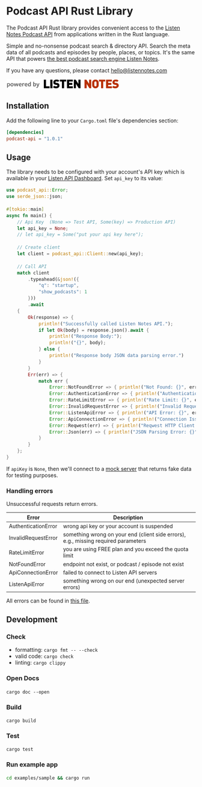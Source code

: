 # Podcast API Rust Library

The Podcast API Rust library provides convenient access to the [Listen Notes Podcast API](https://www.listennotes.com/api/) from
applications written in the Rust language.

Simple and no-nonsense podcast search & directory API. Search the meta data of all podcasts and episodes by people, places, or topics. It's the same API that powers [the best podcast search engine Listen Notes](https://www.listennotes.com/).

If you have any questions, please contact [hello@listennotes.com](hello@listennotes.com?subject=Questions+about+the+Rust+SDK+of+Listen+API)

<a href="https://www.listennotes.com/api/"><img src="https://raw.githubusercontent.com/ListenNotes/ListenApiDemo/master/web/src/powered_by_listennotes.png" width="300" /></a>

## Installation

Add the following line to your `Cargo.toml` file's dependencies section:

```toml
[dependencies]
podcast-api = "1.0.1"
```

## Usage

The library needs to be configured with your account's API key which is
available in your [Listen API Dashboard](https://www.listennotes.com/api/dashboard/#apps). Set `api_key` to its
value:

```rust
use podcast_api::Error;
use serde_json::json;

#[tokio::main]
async fn main() {
    // Api Key  (None => Test API, Some(key) => Production API)
    let api_key = None;
    // let api_key = Some("put your api key here");    

    // Create client
    let client = podcast_api::Client::new(api_key);

    // Call API
    match client
        .typeahead(&json!({
            "q": "startup",
            "show_podcasts": 1
        }))
        .await
    {
        Ok(response) => {
            println!("Successfully called Listen Notes API.");
            if let Ok(body) = response.json().await {
                println!("Response Body:");
                println!("{}", body);
            } else {
                println!("Response body JSON data parsing error.")
            }
        }
        Err(err) => {
            match err {
                Error::NotFoundError => { println!("Not Found: {}", err); }
                Error::AuthenticationError => { println!("Authentication Issue: {}", err); }
                Error::RateLimitError => { println!("Rate Limit: {}", err); }
                Error::InvalidRequestError => { println!("Invalid Request: {}", err); }
                Error::ListenApiError => { println!("API Error: {}", err); }
                Error::ApiConnectionError => { println!("Connection Issue: {}", err); }
                Error::Reqwest(err) => { println!("Reqwest HTTP Client Error: {}", err); }
                Error::Json(err) => { println!("JSON Parsing Error: {}", err); }
            }
        }
    };
}
```

If `apiKey` is `None`, then we'll connect to a [mock server](https://www.listennotes.com/api/tutorials/#faq0) that returns fake data for testing purposes.


### Handling errors

Unsuccessful requests return errors.

| Error  | Description |
| ------------- | ------------- |
|  AuthenticationError | wrong api key or your account is suspended  |
| InvalidRequestError  | something wrong on your end (client side errors), e.g., missing required parameters  |
| RateLimitError  | you are using FREE plan and you exceed the quota limit  |
| NotFoundError  | endpoint not exist, or podcast / episode not exist  |
| ApiConnectionError | failed to connect to Listen API servers | 
| ListenApiError  | something wrong on our end (unexpected server errors)  |

All errors can be found in [this file](https://github.com/ListenNotes/podcast-api-rust/blob/main/src/error.rs).


## Development

### Check
 - formatting: `cargo fmt -- --check`  
 - valid code: `cargo check`  
 - linting: `cargo clippy`  

### Open Docs
`cargo doc --open`

### Build
`cargo build`  

### Test
`cargo test`

### Run example app
```sh
cd examples/sample && cargo run
```
